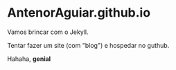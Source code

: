 # AntenorAguiar.github.io


Vamos brincar com o Jekyll.

Tentar fazer um site (com "blog") e hospedar no guthub.

Hahaha, **genial**
